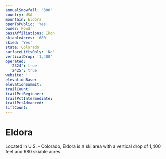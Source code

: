 ```yaml
---
annualSnowfall: '300'
country: USA
mountain: Eldora
openToPublic: 'Yes'
owner: Powdr
passAffiliations: Ikon
skiableAcres: '680'
skied: 'Yes'
state: Colorado
surfaceLiftsOnly: 'No'
verticalDrop: '1,400'
operated:
  '2324': true
  '2425': true
website: ''
elevationBase:
elevationSummit:
trailCount:
trailPctBeginner:
trailPctIntermediate:
trailPctAdvanced:
liftCount:
---
```



# Eldora

Located in U.S. - Colorado, Eldora is a ski area with a vertical drop of 1,400 feet and 680 skiable acres.
